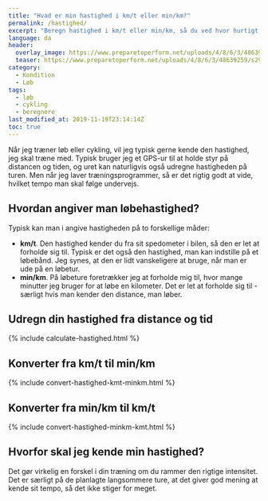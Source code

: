 ```yaml
---
title: "Hvad er min hastighed i km/t eller min/km?"
permalink: /hastighed/
excerpt: "Beregn hastighed i km/t eller min/km, så du ved hvor hurtigt du løber eller cykler eller til at lave træningsprogrammer med."
language: da
header:
  overlay_image: https://www.preparetoperform.net/uploads/4/8/6/3/48639259/s293680962926849687_p21_i4_w2560.jpeg
  teaser: https://www.preparetoperform.net/uploads/4/8/6/3/48639259/s293680962926849687_p21_i4_w2560.jpeg
category:
  - Kondition
  - Løb
tags:
  - løb
  - cykling
  - beregnere
last_modified_at: 2019-11-19T23:14:14Z
toc: true
---
```


Når jeg træner løb eller cykling, vil jeg typisk gerne kende den hastighed, jeg skal træne med. Typisk bruger jeg et GPS-ur til at holde styr på distancen og tiden, og uret kan naturligvis også udregne hastigheden på turen. Men når jeg laver træningsprogrammer, så er det rigtig godt at vide, hvilket tempo man skal følge undervejs.

## Hvordan angiver man løbehastighed?

Typisk kan man i angive hastigheden på to forskellige måder:

- **km/t**. Den hastighed kender du fra sit spedometer i bilen, så den er let at forholde sig til. Typisk er det også den hastighed, man kan indstille på et løbebånd. Jeg synes, at den er lidt vanskeligere at bruge, når man er ude på en løbetur.
- **min/km**. På løbeture foretrækker jeg at forholde mig til, hvor mange minutter jeg bruger for at løbe en kilometer. Det er let at forholde sig til - særligt hvis man kender den distance, man løber.

## Udregn din hastighed fra distance og tid

{% include calculate-hastighed.html %}

## Konverter fra km/t til min/km

{% include convert-hastighed-kmt-minkm.html %}

## Konverter fra min/km til km/t

{% include convert-hastighed-minkm-kmt.html %}

## Hvorfor skal jeg kende min hastighed?

Det gør virkelig en forskel i din træning om du rammer den rigtige intensitet. Det er særligt på de planlagte langsommere ture, at det giver god mening at kende sit tempo, så det ikke stiger for meget.
